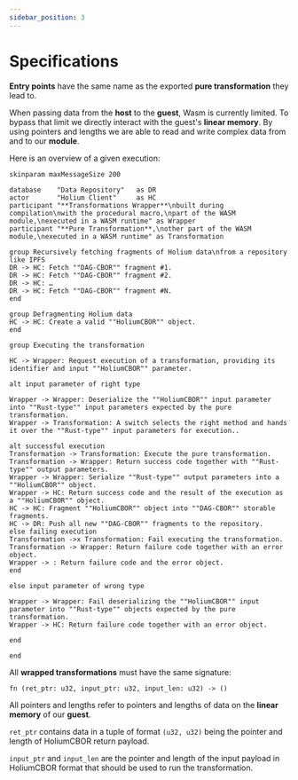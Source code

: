 ```yaml
---
sidebar_position: 3
---
```


# Specifications

**Entry points** have the same name as the exported **pure transformation** they lead to.

When passing data from the **host** to the **guest**, Wasm is currently limited. To bypass that limit we 
directly interact with the guest's **linear memory**. By using pointers and lengths we are able
to read and write complex data from and to our **module**.

Here is an overview of a given execution:

```plantuml 
skinparam maxMessageSize 200

database    "Data Repository"   as DR
actor       "Holium Client"     as HC
participant "**Transformations Wrapper**\nbuilt during compilation\nwith the procedural macro,\npart of the WASM module,\nexecuted in a WASM runtime" as Wrapper
participant "**Pure Transformation**,\nother part of the WASM module,\nexecuted in a WASM runtime" as Transformation

group Recursively fetching fragments of Holium data\nfrom a repository like IPFS
DR -> HC: Fetch ""DAG-CBOR"" fragment #1.
DR -> HC: Fetch ""DAG-CBOR"" fragment #2.
DR -> HC: …
DR -> HC: Fetch ""DAG-CBOR"" fragment #N.
end

group Defragmenting Holium data
HC -> HC: Create a valid ""HoliumCBOR"" object.
end

group Executing the transformation

HC -> Wrapper: Request execution of a transformation, providing its identifier and input ""HoliumCBOR"" parameter.

alt input parameter of right type

Wrapper -> Wrapper: Deserialize the ""HoliumCBOR"" input parameter into ""Rust-type"" input parameters expected by the pure transformation.
Wrapper -> Transformation: A switch selects the right method and hands it over the ""Rust-type"" input parameters for execution..

alt successful execution
Transformation -> Transformation: Execute the pure transformation.
Transformation -> Wrapper: Return success code together with ""Rust-type"" output parameters.
Wrapper -> Wrapper: Serialize ""Rust-type"" output parameters into a ""HoliumCBOR"" object.
Wrapper -> HC: Return success code and the result of the execution as a ""HoliumCBOR"" object.
HC -> HC: Fragment ""HoliumCBOR"" object into ""DAG-CBOR"" storable fragments.
HC -> DR: Push all new ""DAG-CBOR"" fragments to the repository.
else failing execution
Transformation ->x Transformation: Fail executing the transformation.
Transformation -> Wrapper: Return failure code together with an error object.
Wrapper -> : Return failure code and the error object.
end

else input parameter of wrong type

Wrapper -> Wrapper: Fail deserializing the ""HoliumCBOR"" input parameter into ""Rust-type"" objects expected by the pure transformation.
Wrapper -> HC: Return failure code together with an error object.

end

end
``` 

All **wrapped transformations** must have the same signature:

`fn (ret_ptr: u32, input_ptr: u32, input_len: u32) -> ()`

All pointers and lengths refer to pointers and lengths of data on the **linear memory** of our **guest**.

`ret_ptr` contains data in a tuple of format `(u32, u32)` being the pointer and length of HoliumCBOR 
return payload.

`input_ptr` and `input_len` are the pointer and length of the input payload in HoliumCBOR format that
should be used to run the transformation.
